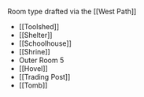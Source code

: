 Room type drafted via the [[West Path]]

- [[Toolshed]]
- [[Shelter]]
- [[Schoolhouse]]
- [[Shrine]]
- Outer Room 5
- [[Hovel]]
- [[Trading Post]]
- [[Tomb]]